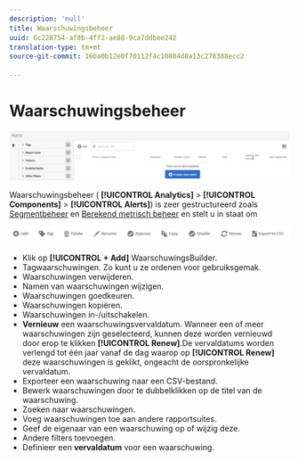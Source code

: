 ```yaml
---
description: 'null'
title: Waarschuwingsbeheer
uuid: 6c228754-af8b-4ff2-ae88-9ca7ddbee242
translation-type: tm+mt
source-git-commit: 16ba0b12e0f70112f4c10804d0a13c278388ecc2

---
```



# Waarschuwingsbeheer

![](assets/alert-manager.png)

Waarschuwingsbeheer ( **[!UICONTROL Analytics]** > **[!UICONTROL Components]** > **[!UICONTROL Alerts]**) is zeer gestructureerd zoals [Segmentbeheer](https://marketing.adobe.com/resources/help/en_US/analytics/segment/seg_manage.html) en [Berekend metrisch beheer](https://marketing.adobe.com/resources/help/en_US/analytics/calcmetrics/cm_manager.html) en stelt u in staat om

![](assets/alert-manager-tasks.png)

* Klik op **[!UICONTROL + Add]** WaarschuwingsBuilder.
* Tagwaarschuwingen. Zo kunt u ze ordenen voor gebruiksgemak.
* Waarschuwingen verwijderen.
* Namen van waarschuwingen wijzigen.
* Waarschuwingen goedkeuren.
* Waarschuwingen kopiëren.
* Waarschuwingen in-/uitschakelen.
* **Vernieuw** een waarschuwingsvervaldatum. Wanneer een of meer waarschuwingen zijn geselecteerd, kunnen deze worden vernieuwd door erop te klikken **[!UICONTROL Renew]**.De vervaldatums worden verlengd tot één jaar vanaf de dag waarop op **[!UICONTROL Renew]** deze waarschuwingen is geklikt, ongeacht de oorspronkelijke vervaldatum.
* Exporteer een waarschuwing naar een CSV-bestand.
* Bewerk waarschuwingen door te dubbelklikken op de titel van de waarschuwing.
* Zoeken naar waarschuwingen.
* Voeg waarschuwingen toe aan andere rapportsuites.
* Geef de eigenaar van een waarschuwing op of wijzig deze.
* Andere filters toevoegen.
* Definieer een **vervaldatum** voor een waarschuwing.

